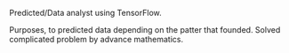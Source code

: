 Predicted/Data analyst using TensorFlow.

Purposes, to predicted data depending on the patter that founded. Solved complicated problem by advance mathematics.
